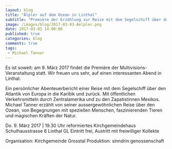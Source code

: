```yaml
---
layout: blog
title: "Älpler auf dem Ozean in Linthal"
subtitle: "Première der Erzählung zur Reise mit dem Segelschiff über den Ozean - in Linthal am 9. März 2017"
image: /images/blog/2017-03-03-Aelpler.png
date: 2017-03-03 14:00:00
published: true
categories: blog
comments: true
tags:
 - Michael Tanner
---
```


Es ist soweit: am 9. März 2017 findet die Première der Multivisions-Veranstaltung statt. Wir freuen uns sehr, auf einen interessanten Abend in Linthal:

Ein persönlicher Abenteuerbericht einer Reise mit dem Segelschiff über den Atlantik von Europa in die Karibik und zurück. Mit öffentlichen Verkehrsmitteln durch Zentralamerika und zu den Zapatistinnen Mexikos. Michael Tanner erzählt von
seiner aussergewöhnlichen Reise über den Ozean, von Begegnungen
mit speziellen Menschen, faszinierenden Tieren und magischen
Kräften der Natur. 

Do. 9. März 2017 | 19.30 Uhr
reformiertes Kirchgemeindehaus
Schulhausstrasse 6
Linthal GL
Eintritt frei, 
Austritt mit freiwilliger Kollekte

Organisation: Kirchgemeinde Grosstal
Produktion: sinndrin genossenschaft